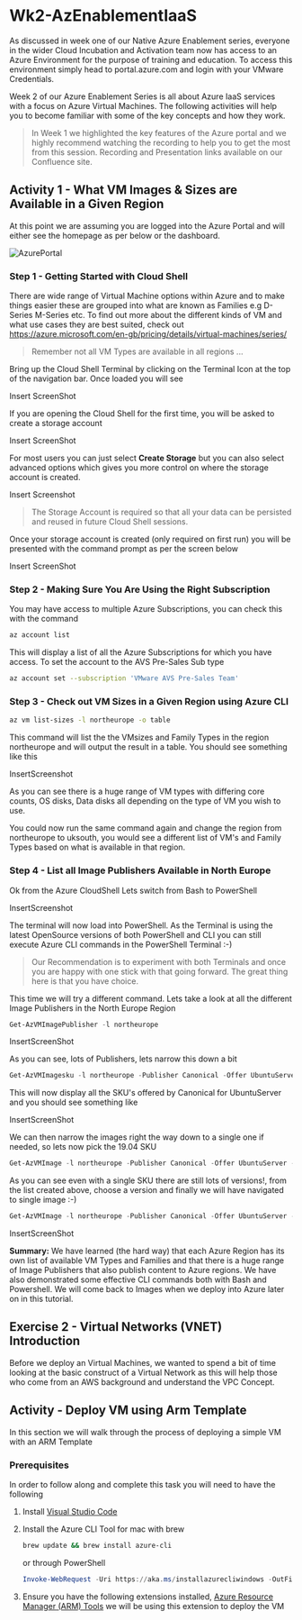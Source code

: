 # Wk2-AzEnablementIaaS

As discussed in week one of our Native Azure Enablement series, everyone in the wider Cloud Incubation and Activation team now has access to an Azure Environment for the purpose of training and education.  To access this environment simply head to portal.azure.com and login with your VMware Credentials.

Week 2 of our Azure Enablement Series is all about Azure IaaS services with a focus on Azure Virtual Machines. The following activities will help you to become familiar with some of the key concepts and how they work.

> In Week 1 we highlighted the key features of the Azure portal and we highly recommend watching the recording to help you to get the most from this session.  Recording and Presentation links available on our Confluence site.

## Activity 1 - What VM Images & Sizes are Available in a Given Region

At this point we are assuming you are logged into the Azure Portal and will either see the homepage as per below or the dashboard.

![AzurePortal](https://ajimagestores.blob.core.windows.net/azenablementwk2/AzurePortal.jpg)

### Step 1 - Getting Started with Cloud Shell

There are wide range of Virtual Machine options within Azure and to make things easier these are grouped into what are known as Families e.g D-Series M-Series etc.  To find out more about the different kinds of VM and what use cases they are best suited, check out <https://azure.microsoft.com/en-gb/pricing/details/virtual-machines/series/>

> Remember not all VM Types are available in all regions ...

Bring up the Cloud Shell Terminal by clicking on the Terminal Icon at the top of the navigation bar.  Once loaded you will see 

Insert ScreenShot

If you are opening the Cloud Shell for the first time, you will be asked to create a storage account 

Insert ScreenShot

For most users you can just select **Create Storage** but you can also select advanced options which gives you more control on where the storage account is created.  

Insert Screenshot

> The Storage Account is required so that all your data can be persisted and reused in future Cloud Shell sessions.

Once your storage account is created (only required on first run) you will be presented with the command prompt as per the screen below 

Insert ScreenShot

### Step 2 - Making Sure You Are Using the Right Subscription

You may have access to multiple Azure Subscriptions, you can check this with the command 

```bash
az account list
```

This will display a list of all the Azure Subscriptions for which you have access.  To set the account to the AVS Pre-Sales Sub type 

```bash
az account set --subscription 'VMware AVS Pre-Sales Team'
```

### Step 3 - Check out VM Sizes in a Given Region using Azure CLI

```bash
az vm list-sizes -l northeurope -o table
```

This command will list the the VMsizes and Family Types in the region northeurope and will output the result in a table.  You should see something like this 

InsertScreenshot

As you can see there is a huge range of VM types with differing core counts, OS disks, Data disks all depending on the type of VM you wish to use.

You could now run the same command again and change the region from northeurope to uksouth, you would see a different list of VM's and Family Types based on what is available in that region.

### Step 4 - List all Image Publishers Available in North Europe

Ok from the Azure CloudShell Lets switch from Bash to PowerShell 

InsertScreenshot

The terminal will now load into PowerShell.  As the Terminal is using the latest OpenSource versions of both PowerShell and CLI you can still execute Azure CLI commands in the PowerShell Terminal :-) 

> Our Recommendation is to experiment with both Terminals and once you are happy with one stick with that going forward.  The great thing here is that you have choice.

This time we will try a different command.  Lets take a look at all the different Image Publishers in the North Europe Region 

```powershell
Get-AzVMImagePublisher -l northeurope
```
InsertScreenShot

As you can see, lots of Publishers, lets narrow this down a bit 

```powershell
Get-AzVMImagesku -l northeurope -Publisher Canonical -Offer UbuntuServer | Select Skus
```
This will now display all the SKU's offered by Canonical for UbuntuServer and you should see something like 

InsertScreenShot

We can then narrow the images right the way down to a single one if needed, so lets now pick the 19.04 SKU 

```powershell
Get-AzVMImage -l northeurope -Publisher Canonical -Offer UbuntuServer -Sku 19.04
 ```

As you can see even with a single SKU there are still lots of versions!, from the list created above, choose a version and finally we will have navigated to single image :-) 

```powershell
Get-AzVMImage -l northeurope -Publisher Canonical -Offer UbuntuServer -Sku 19.04 -Version 19.04.202001220
```

InsertScreenShot

**Summary:** We have learned (the hard way) that each Azure Region has its own list of available VM Types and Families and that there is a huge range of Image Publishers that also publish content to Azure regions.  We have also demonstrated some effective CLI commands both with Bash and Powershell. We will come back to Images when we deploy into Azure later on in this tutorial.

## Exercise 2 - Virtual Networks (VNET) Introduction

Before we deploy an Virtual Machines, we wanted to spend a bit of time looking at the basic construct of a Virtual Network as this will help those who come from an AWS background and understand the VPC Concept.


[//]: <> (Adams Section.)

## Activity - Deploy VM using Arm Template

In this section we will walk through the process of deploying a simple VM with an ARM Template

### Prerequisites

In order to follow along and complete this task you will need to have the following

1. Install [Visual Studio Code](https://code.visualstudio.com/download)
2. Install the Azure CLI Tool for mac with brew

    ```bash
    brew update && brew install azure-cli
    ```

    or through PowerShell

    ```powershell
    Invoke-WebRequest -Uri https://aka.ms/installazurecliwindows -OutFile .\AzureCLI.msi; Start-Process msiexec.exe -Wait -ArgumentList '/I AzureCLI.msi /quiet'; rm .\AzureCLI.msi
    ```

3. Ensure you have the following extensions installed, [Azure Resource Manager (ARM) Tools](https://marketplace.visualstudio.com/items?itemName=msazurermtools.azurerm-vscode-tools) we will be using this extension to deploy the VM
